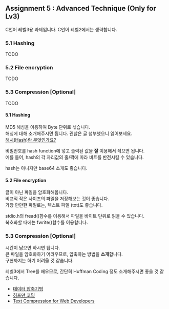 ## Assignment 5 : Advanced Technique (Only for Lv3)
C언어 레벨3용 과제입니다. C언어 레벨2에서는 생략합니다.
### 5.1 Hashing
TODO
### 5.2 File encryption
TODO
### 5.3 Compression [Optional]
TODO

#### 5.1 Hashing
MD5 해싱을 이용하여 Byte 단위로 섞습니다.  
해싱에 대해 소개해주시면 됩니다. 괜찮은 글 첨부했으니 읽어보세요.  
[해시(Hash)란 무엇인가요?](http://blog.naver.com/PostView.nhn?blogId=korbitinc&logNo=220859113675)  

비밀번호를 hash function에 넣고 출력된 값을 **잘** 이용해서 섞으면 됩니다.  
예를 들어, hash의 각 자리값의 홀/짝에 따라 비트를 반전시킬 수 있습니다.  

hash는 아니지만 base64 소개도 좋습니다.

#### 5.2 File encryption
글이 아닌 파일을 암호화해봅니다.  
비교적 작은 사이즈의 파일을 저장해보는 것이 좋습니다.  
가장 만만한 파일로는, 텍스트 파일 (txt)도 좋습니다.  

stdio.h의 fread()함수를 이용해서 파일을 바이트 단위로 읽을 수 있습니다.  
복호화할 때에는 fwrite()함수를 이용합니다.  

### 5.3 Compression [Optional]
시간이 남으면 하시면 됩니다.  
큰 파일을 암호화하기 어려우므로, 압축하는 방법을 **소개**합니다.  
구현까지는 하기 어려울 것 같습니다.  

레벨3에서 Tree를 배우므로, 간단히 Huffman Coding 정도 소개해주시면 좋을 것 같습니다.  
+ [데이터 압축기법](http://ensxoddl.tistory.com/73)
+ [허프만 코딩](http://swlock.blogspot.kr/2016/05/huffman-coding.html)
+ [Text Compression for Web Developers](https://www.html5rocks.com/ko/tutorials/speed/txt-compression/)